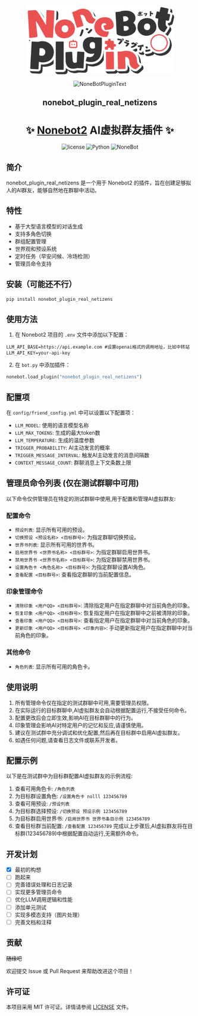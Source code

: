 <div align="center">
  <a href="https://v2.nonebot.dev/store"><img src="./docs/NoneBotPlugin.svg" width="400" alt="NoneBotPluginLogo"></a>
  <br>
  <p><img src="https://s2.loli.net/2022/06/16/xsVUGRrkbn1ljTD.png" width="240" alt="NoneBotPluginText"></p>
</div>

<div align="center">


## nonebot_plugin_real_netizens


# ✨ [Nonebot2](https://github.com/nonebot/nonebot2) AI虚拟群友插件 ✨
<p align="center">
  <img src="https://img.shields.io/github/license/miaotouy/nonebot_plugin_real_netizens" alt="license">
  <img src="https://img.shields.io/badge/python-3.9+-blue.svg" alt="Python">
  <img src="https://img.shields.io/badge/nonebot-2.3.0+-red.svg" alt="NoneBot">
</p>
</div>


## 简介
nonebot_plugin_real_netizens 是一个用于 Nonebot2 的插件，旨在创建足够拟人的AI群友，能够自然地在群聊中活动。
## 特性
- 基于大型语言模型的对话生成
- 支持多角色切换
- 群组配置管理
- 世界观和预设系统
- 定时任务（早安问候、冷场检测）
- 管理员命令支持
## 安装（可能还不行）
```bash
pip install nonebot_plugin_real_netizens
```
## 使用方法
1. 在 Nonebot2 项目的 `.env` 文件中添加以下配置：
```env
LLM_API_BASE=https://api.example.com #设置openai格式的调用地址，比如中转站
LLM_API_KEY=your-api-key
```
2. 在 `bot.py` 中添加插件：
```python
nonebot.load_plugin("nonebot_plugin_real_netizens")
```
## 配置项
在 `config/friend_config.yml` 中可以设置以下配置项：
- `LLM_MODEL`: 使用的语言模型名称
- `LLM_MAX_TOKENS`: 生成的最大token数
- `LLM_TEMPERATURE`: 生成的温度参数
- `TRIGGER_PROBABILITY`: AI主动发言的概率
- `TRIGGER_MESSAGE_INTERVAL`: 触发AI主动发言的消息间隔数
- `CONTEXT_MESSAGE_COUNT`: 群聊消息上下文条数上限

## 管理员命令列表 (仅在测试群聊中可用)
以下命令仅供管理员在特定的测试群聊中使用,用于配置和管理AI虚拟群友:
### 配置命令
- `预设列表`: 显示所有可用的预设。
- `切换预设 <预设名称> <目标群号>`: 为指定群聊切换预设。
- `世界书列表`: 显示所有可用的世界书。
- `启用世界书 <世界书名称> <目标群号>`: 为指定群聊启用世界书。
- `禁用世界书 <世界书名称> <目标群号>`: 为指定群聊禁用世界书。
- `设置角色卡 <角色名称> <目标群号>`: 为指定群聊设置AI角色。
- `查看配置 <目标群号>`: 查看指定群聊的当前配置信息。
### 印象管理命令
- `清除印象 <用户QQ> <目标群号>`: 清除指定用户在指定群聊中对当前角色的印象。
- `恢复印象 <用户QQ> <目标群号>`: 恢复指定用户在指定群聊中之前被清除的印象。
- `查看印象 <用户QQ> <目标群号>`: 查看指定用户在指定群聊中对当前角色的印象。
- `更新印象 <用户QQ> <目标群号> <印象内容>`: 手动更新指定用户在指定群聊中对当前角色的印象。
### 其他命令
- `角色列表`: 显示所有可用的角色卡。
## 使用说明
1. 所有管理命令仅在指定的测试群聊中可用,需要管理员权限。
2. 在实际运行的目标群聊中,AI虚拟群友会自动根据配置运行,不接受任何命令。
3. 配置更改后会立即生效,影响AI在目标群聊中的行为。
4. 印象管理会影响AI对特定用户的记忆和反应,请谨慎使用。
5. 建议在测试群中充分调试和优化配置,然后再在目标群中启用AI虚拟群友。
6. 如遇任何问题,请查看日志文件或联系开发者。
## 配置示例
以下是在测试群中为目标群配置AI虚拟群友的示例流程:
1. 查看可用角色卡: `/角色列表`
2. 为目标群设置角色: `/设置角色卡 nolll 123456789`
3. 查看可用预设: `/预设列表`
4. 为目标群选择预设: `/切换预设 预设示例 123456789`
5. 为目标群启用世界书: `/启用世界书 世界书条目示例 123456789`
6. 查看目标群当前配置: `/查看配置 123456789`
完成以上步骤后,AI虚拟群友将在目标群(123456789)中根据配置自动运行,无需额外命令。

## 开发计划
- [x] 最初的构想
- [ ] 跑起来
- [ ] 完善错误处理和日志记录
- [ ] 实现更多管理员命令
- [ ] 优化LLM调用逻辑和性能
- [ ] 添加单元测试
- [ ] 实现多模态支持（图片处理）
- [ ] 完善文档和注释
## 贡献
~~随缘吧~~

欢迎提交 Issue 或 Pull Request 来帮助改进这个项目！
## 许可证
本项目采用 MIT 许可证。详情请参阅 [LICENSE](LICENSE) 文件。